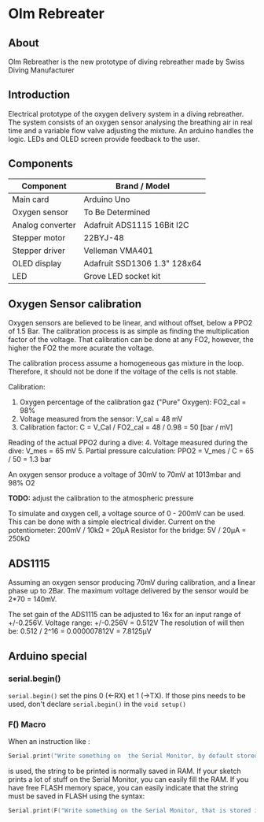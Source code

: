 # Olm Rebreater

## About
Olm Rebreather is the new prototype of diving rebreather made by Swiss Diving Manufacturer

## Introduction
Electrical prototype of the oxygen delivery system in a diving rebreather.
The system consists of an oxygen sensor analysing the breathing air in real time and a variable flow valve adjusting the mixture.
An arduino handles the logic. LEDs and OLED screen provide feedback to the user.

## Components
| Component        | Brand / Model                |
| ---------------- | ---------------------------- |
| Main card        | Arduino Uno                  |
| Oxygen sensor    | To Be Determined             |
| Analog converter | Adafruit ADS1115 16Bit I2C   |
| Stepper motor    | 22BYJ-48                     |
| Stepper driver   | Velleman VMA401              |
| OLED display     | Adafruit SSD1306 1.3" 128x64 |
| LED              | Grove LED socket kit         |


## Oxygen Sensor calibration
Oxygen sensors are believed to be linear, and without offset, below a PPO2 of 1.5 Bar.
The calibration process is as simple as finding the multiplication factor of the voltage.
That calibration can be done at any FO2, however, the higher the FO2 the more acurate the voltage.

The calibration process assume a homogeneous gas mixture in the loop.
Therefore, it should not be done if the voltage of the cells is not stable.

Calibration:
1.  Oxygen percentage of the calibration gaz ("Pure" Oxygen):
    FO2_cal = 98%  
2.  Voltage measured from the sensor:
    V_cal = 48 mV
3.  Calibration factor:
    C = V_Cal / FO2_cal = 48 / 0.98 = 50 [bar / mV]

Reading of the actual PPO2 during a dive:
4.  Voltage measured during the dive:
    V_mes = 65 mV
5.  Partial pressure calculation:
    PPO2 = V_mes / C = 65 / 50 = 1.3 bar

An oxygen sensor produce a voltage of 30mV to 70mV at 1013mbar and 98% O2 

**TODO:** adjust the calibration to the atmospheric pressure  

To simulate and oxygen cell, a voltage source of 0 - 200mV can be used.
This can be done with a simple electrical divider.
Current on the potentiometer: 200mV / 10kΩ = 20µA
Resistor for the bridge: 5V / 20µA = 250kΩ


## ADS1115
Assuming an oxygen sensor producing 70mV during calibration, and a linear phase up to 2Bar.
The maximum voltage delivered by the sensor would be 2*70 = 140mV.

The set gain of the ADS1115 can be adjusted to 16x for an input range of +/-0.256V.
Voltage range: +/-0.256V = 0.512V
The resolution of will then be: 0.512 / 2^16 = 0.000007812V = 7.8125µV






## Arduino special

### serial.begin()
`serial.begin()` set the pins 0 (<-RX) et 1 (->TX). If those pins needs to be used, don't declare `serial.begin()` in the `void setup()`


### F() Macro
When an instruction like :
```cpp
Serial.print("Write something on  the Serial Monitor, by default stored in RAM");
```
is used, the string to be printed is normally saved in RAM. If your sketch prints a lot of stuff on the Serial Monitor, you can easily fill the RAM. If you have free FLASH memory space, you can easily indicate that the string must be saved in FLASH using the syntax:
```cpp
Serial.print(F("Write something on the Serial Monitor, that is stored in FLASH"));
```